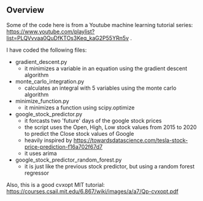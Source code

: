 ## Overview
Some of the code here is from a Youtube machine learning tutorial series: https://www.youtube.com/playlist?list=PLQVvvaa0QuDfKTOs3Keq_kaG2P55YRn5v . 
  
I have coded the following files:
- gradient_descent.py
    - it minimizes a variable in an equation using the gradient descent algorithm
- monte_carlo_integration.py
    - calculates an integral with 5 variables using the monte carlo algorithm
- minimize_function.py
    - it minimizes a function using scipy.optimize
- google_stock_predictor.py
    - it forcasts two 'future' days of the google stock prices
    - the script uses the Open, High, Low stock values from 2015 to 2020 to predict the Close stock values of Google
    - heavily inspired by https://towardsdatascience.com/tesla-stock-price-prediction-f16a702f67d7
    - it uses arima
- google_stock_predictor_random_forest.py
    - it is just like the previous stock predictor, but using a random forest regressor
    
Also, this is a good cvxopt MIT tutorial: https://courses.csail.mit.edu/6.867/wiki/images/a/a7/Qp-cvxopt.pdf 

